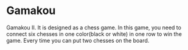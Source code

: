 # Gamakou
Gamakou II. It is designed as a chess game. In this game, you need to connect six chesses in one color(black or white) 
in one row to win the game. Every time you can put two chesses on the board. 
